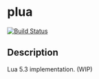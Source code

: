 plua
====

[![Build Status](https://travis-ci.org/hirochachacha/plua.svg?branch=master)](https://travis-ci.org/hirochachacha/plua)

Description
-----------

Lua 5.3 implementation. (WIP)
